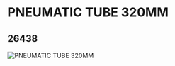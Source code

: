 # PNEUMATIC TUBE 320MM
## 26438
![PNEUMATIC TUBE 320MM](https://lc-www-live-s.legocdn.com/media/bricks/5/2/6150234.jpg)